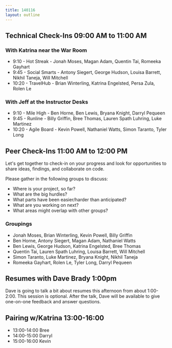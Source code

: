 ```yaml
---
title: 140116
layout: outline
---
```


## Technical Check-Ins 09:00 AM to 11:00 AM 

### With Katrina near the War Room

* 9:10 - Hot Streak - Jonah Moses, Magan Adam, Quentin Tai, Romeeka Gayhart
* 9:45 - Social Smarts - Antony Siegert, George Hudson, Louisa Barrett, Nikhil Taneja, Will Mitchell
* 10:20 - TravelHub - Brian Winterling, Katrina Engelsted, Persa Zula, Rolen Le

### With Jeff at the Instructor Desks

* 9:10 - Mile High - Ben Horne, Ben Lewis, Bryana Knight, Darryl Pequeen
* 9:45 - Runline - Billy Griffin, Bree Thomas, Lauren Spath Luhring, Luke Martinez
* 10:20 - Agile Board - Kevin Powell, Nathaniel Watts, Simon Taranto, Tyler Long

## Peer Check-Ins 11:00 AM to 12:00 PM

Let's get together to check-in on your progress and look for opportunities to share ideas, findings, and collaborate on code.

Please gather in the following groups to discuss:

* Where is your project, so far?
* What are the big hurdles?
* What parts have been easier/harder than anticipated?
* What are you working on next?
* What areas might overlap with other groups?

### Groupings

* Jonah Moses, Brian Winterling, Kevin Powell, Billy Griffin
* Ben Horne, Antony Siegert, Magan Adam, Nathaniel Watts
* Ben Lewis, George Hudson, Katrina Engelsted, Bree Thomas
* Quentin Tai, Lauren Spath Luhring, Louisa Barrett, Will Mitchell
* Simon Taranto, Luke Martinez, Bryana Knight, Nikhil Taneja
* Romeeka Gayhart, Rolen Le, Tyler Long, Darryl Pequeen

## Resumes with Dave Brady 1:00pm

Dave is going to talk a bit about resumes this afternoon from about 1:00-2:00. This session is optional. After the talk, Dave will be available to give one-on-one feedback and answer questions.

## Pairing w/Katrina 13:00-16:00

* 13:00-14:00 Bree
* 14:00-15:00 Darryl
* 15:00-16:00 Kevin